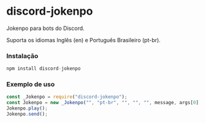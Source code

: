 # discord-jokenpo

Jokenpo para bots do Discord.

Suporta os idiomas Inglês (en) e Português Brasileiro (pt-br).

### Instalação
```js
npm install discord-jokenpo
```

### Exemplo de uso
```js
const _Jokenpo = require("discord-jokenpo");
const Jokenpo = new _Jokenpo("", "pt-br", "", "", "", message, args[0]);
Jokenpo.play();
Jokenpo.send();
```